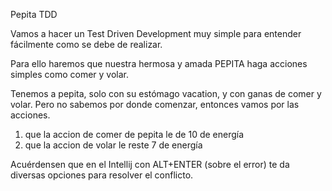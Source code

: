 Pepita TDD

Vamos a hacer un Test Driven Development muy simple para entender fácilmente como se debe de realizar.

Para ello haremos que nuestra hermosa y amada PEPITA haga acciones simples como comer y volar.

Tenemos a pepita, solo con su estómago vacation, y con ganas de comer y volar.
Pero no sabemos por donde comenzar, entonces vamos por las acciones.
1) que la accion de comer de pepita le de 10 de energía
2) que la accion de volar le reste 7 de energía

Acuérdensen que en el Intellij con ALT+ENTER (sobre el error) te da diversas opciones para resolver el conflicto.
